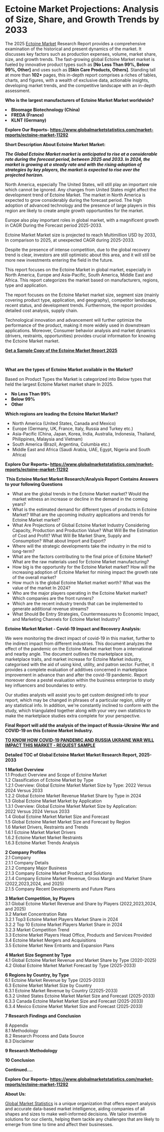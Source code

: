 <H1>Ectoine Market Projections: Analysis of Size, Share, and Growth Trends by 2033</H1><p>The 2025 <a href="https://www.globalmarketstatistics.com/market-reports/ectoine-market-11292">Ectoine Market</a> Research Report provides a comprehensive examination of the historical and present dynamics of the market. It discusses key factors such as production expenses, volume, market share, size, and growth trends. The fast-growing global Ectoine Market market is fueled by innovative product types such as <strong>[No Less Than 99%, Below 99%, Other]</strong> and uses such as <strong>[Skin Care Products, Others]</strong>. Standing tall at more than <strong>102+</strong> pages, this in-depth report comprises a riches of tables, charts, and figures, with a wealth of exclusive data, actionable insights, developing market trends, and the competitive landscape with an in-depth assessment.</p><p><strong>Who is the largest manufacturers of Ectoine Market Market worldwide?</strong></p><p><strong><li>Bloomage Biotechnology (China)<li>FREDA (France)<li>KLNT (Germany)</strong></p><p><strong>Explore Our Reports-&nbsp;<a href="https://wordhtml.com/">https://www.globalmarketstatistics.com/market-reports/ectoine-market-11292</a></strong></p><p><strong>Short Description About Ectoine Market Market:</strong></p><p><strong><em>The Global Ectoine Market market is anticipated to rise at a considerable rate during the forecast period, between 2025 and 2033. In 2024, the market is growing at a steady rate and with the rising adoption of strategies by key players, the market is expected to rise over the projected horizon.</em></strong></p><p>North America, especially The United States, will still play an important role which cannot be ignored. Any changes from United States might affect the development trend of Ectoine Market. The market in North America is expected to grow considerably during the forecast period. The high adoption of advanced technology and the presence of large players in this region are likely to create ample growth opportunities for the market.</p><p>Europe also play important roles in global market, with a magnificent growth in CAGR During the Forecast period 2025-2033.</p><p>Ectoine Market Market size is projected to reach Multimillion USD by 2033, In comparison to 2025, at unexpected CAGR during 2025-2033.</p><p>Despite the presence of intense competition, due to the global recovery trend is clear, investors are still optimistic about this area, and it will still be more new investments entering the field in the future.</p><p>This report focuses on the Ectoine Market in global market, especially in North America, Europe and Asia-Pacific, South America, Middle East and Africa. This report categorizes the market based on manufacturers, regions, type and application.</p><p>The report focuses on the Ectoine Market market size, segment size (mainly covering product type, application, and geography), competitor landscape, recent status, and development trends. Furthermore, the report provides detailed cost analysis, supply chain.</p><p>Technological innovation and advancement will further optimize the performance of the product, making it more widely used in downstream applications. Moreover, Consumer behavior analysis and market dynamics (drivers, restraints, opportunities) provides crucial information for knowing the Ectoine Market market.</p><p><strong><a href="https://www.globalmarketstatistics.com/market-reports/ectoine-market-11292">Get a Sample Copy of the Ectoine Market Report 2025</a></strong></p><p>&nbsp;</p><p><strong>What are the types of Ectoine Market available in the Market?</strong></p><p>Based on Product Types the Market is categorized into Below types that held the largest Ectoine Market market share In 2025.</p><p><strong><li>No Less Than 99%<li>Below 99%<li>Other</strong></p><p><strong>Which regions are leading the Ectoine Market Market?</strong></p><ul><li>North America (United States, Canada and Mexico)</li><li>Europe (Germany, UK, France, Italy, Russia and Turkey etc.)</li><li>Asia-Pacific (China, Japan, Korea, India, Australia, Indonesia, Thailand, Philippines, Malaysia and Vietnam)</li><li>South America (Brazil, Argentina, Columbia etc.)</li><li>Middle East and Africa (Saudi Arabia, UAE, Egypt, Nigeria and South Africa)</li></ul><p><strong>Explore Our Reports&ndash;&nbsp;<a href="https://www.globalmarketstatistics.com/market-reports/ectoine-market-11292">https://www.globalmarketstatistics.com/market-reports/ectoine-market-11292</a></strong></p><p><strong>&nbsp;This Ectoine Market Market Research/Analysis Report Contains Answers to your following Questions</strong></p><ul><li>What are the global trends in the Ectoine Market market? Would the market witness an increase or decline in the demand in the coming years?</li><li>What is the estimated demand for different types of products in Ectoine Market? What are the upcoming industry applications and trends for Ectoine Market market?</li><li>What Are Projections of Global Ectoine Market Industry Considering Capacity, Production and Production Value? What Will Be the Estimation of Cost and Profit? What Will Be Market Share, Supply and Consumption? What about Import and Export?</li><li>Where will the strategic developments take the industry in the mid to long-term?</li><li>What are the factors contributing to the final price of Ectoine Market? What are the raw materials used for Ectoine Market manufacturing?</li><li>How big is the opportunity for the Ectoine Market market? How will the increasing adoption of Ectoine Market for mining impact the growth rate of the overall market?</li><li>How much is the global Ectoine Market market worth? What was the value of the market In 2024?</li><li>Who are the major players operating in the Ectoine Market market? Which companies are the front runners?</li><li>Which are the recent industry trends that can be implemented to generate additional revenue streams?</li><li>What Should Be Entry Strategies, Countermeasures to Economic Impact, and Marketing Channels for Ectoine Market Industry?</li></ul><p><strong>Ectoine Market Market - Covid-19 Impact and Recovery Analysis:</strong></p><p>We were monitoring the direct impact of covid-19 in this market, further to the indirect impact from different industries. This document analyzes the effect of the pandemic on the Ectoine Market market from a international and nearby angle. The document outlines the marketplace size, marketplace traits, and market increase for Ectoine Market industry, categorised with the aid of using kind, utility, and patron sector. Further, it provides a complete evaluation of additives concerned in marketplace improvement in advance than and after the covid-19 pandemic. Report moreover done a pestel evaluation within the business enterprise to study key influencers and boundaries to entry.</p><p>Our studies analysts will assist you to get custom designed info to your report, which may be changed in phrases of a particular region, utility or any statistical info. In addition, we're constantly inclined to conform with the study, which triangulated together along with your very own statistics to make the marketplace studies extra complete for your perspective.</p><p><strong>Final Report will add the analysis of the impact of Russia-Ukraine War and COVID-19 on this Ectoine Market Industry.</strong></p><p><strong><a href="https://www.globalmarketstatistics.com/market-reports/ectoine-market-11292">TO KNOW HOW COVID-19 PANDEMIC AND RUSSIA UKRAINE WAR WILL IMPACT THIS MARKET - REQUEST SAMPLE</a></strong></p><p><strong>Detailed TOC of Global Ectoine Market Market Research Report, 2025-2033</strong></p><p><strong>1 Market Overview</strong><br /> 1.1 Product Overview and Scope of Ectoine Market<br /> 1.2 Classification of Ectoine Market by Type<br /> 1.2.1 Overview: Global Ectoine Market Market Size by Type: 2022&nbsp;Versus 2024 Versus 2033<br /> 1.2.2 Global Ectoine Market Revenue Market Share by Type in 2024<br /> 1.3 Global Ectoine Market Market by Application<br /> 1.3.1 Overview: Global Ectoine Market Market Size by Application: 2022&nbsp;Versus 2024 Versus 2033<br /> 1.4 Global Ectoine Market Market Size and Forecast<br /> 1.5 Global Ectoine Market Market Size and Forecast by Region<br /> 1.6 Market Drivers, Restraints and Trends<br /> 1.6.1 Ectoine Market Market Drivers<br /> 1.6.2 Ectoine Market Market Restraints<br /> 1.6.3 Ectoine Market Trends Analysis</p><p><strong>2 Company Profiles</strong><br /> 2.1 Company<br /> 2.1.1 Company Details<br /> 2.1.2 Company Major Business<br /> 2.1.3 Company Ectoine Market Product and Solutions<br /> 2.1.4 Company Ectoine Market Revenue, Gross Margin and Market Share (2022,2023,2024, and 2025)<br /> 2.1.5 Company Recent Developments and Future Plans</p><p><strong>3 Market Competition, by Players</strong><br /> 3.1 Global Ectoine Market Revenue and Share by Players (2022,2023,2024, and 2025)<br /> 3.2 Market Concentration Rate<br /> 3.2.1 Top3 Ectoine Market Players Market Share in 2024<br /> 3.2.2 Top 10 Ectoine Market Players Market Share in 2024<br /> 3.2.3 Market Competition Trend<br /> 3.3 Ectoine Market Players Head Office, Products and Services Provided<br /> 3.4 Ectoine Market Mergers and Acquisitions<br /> 3.5 Ectoine Market New Entrants and Expansion Plans</p><p><strong>4 Market Size Segment by Type</strong><br /> 4.1 Global Ectoine Market Revenue and Market Share by Type (2020-2025)<br /> 4.2 Global Ectoine Market Market Forecast by Type (2025-2033)</p><p><strong>6 Regions by Country, by Type</strong><br /> 6.1 Ectoine Market Revenue by Type (2025-2033)<br /> 6.3 Ectoine Market Market Size by Country<br /> 6.3.1 Ectoine Market Revenue by Country (22025-2033)<br /> 6.3.2 United States Ectoine Market Market Size and Forecast (2025-2033)<br /> 6.3.3 Canada Ectoine Market Market Size and Forecast (2025-2033)<br /> 6.3.4 Mexico Ectoine Market Market Size and Forecast (2025-2033)</p><p><strong>7 Research Findings and Conclusion</strong></p><p>8 Appendix<br /> 8.1 Methodology<br /> 8.2 Research Process and Data Source<br /> 8.3 Disclaimer</p><p><strong>9 Research Methodology</strong></p><p><strong>10 Conclusion</strong></p><p><strong>Continued&hellip;.</strong></p><p><strong>Explore Our Reports-&nbsp;<a href="Ectoine Market">https://www.globalmarketstatistics.com/market-reports/ectoine-market-11292</a></strong></p><p><strong>About Us:</strong></p><p><a href="https://www.globalmarketstatistics.com/">Global Market Statistics</a>&nbsp;is a unique organization that offers expert analysis and accurate data-based market intelligence, aiding companies of all shapes and sizes to make well-informed decisions. We tailor inventive solutions for our clients, helping them tackle any challenges that are likely to emerge from time to time and affect their businesses.</p><p>&nbsp;</p>
